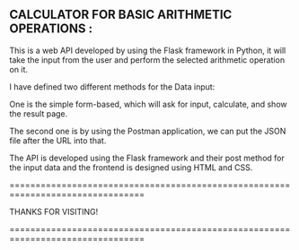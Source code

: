 ## CALCULATOR FOR BASIC ARITHMETIC OPERATIONS :

This is a web API developed by using the Flask framework in Python, it will take the input from the user and perform the selected arithmetic operation
on it.

I have defined two different methods for the Data input:

One is the simple form-based, which will ask for input, calculate, and show the result page.

The second one is by using the Postman application, we can put the JSON file after the URL into that.

The API is developed using the Flask framework and their post method for the input data and the frontend is designed using HTML and CSS.

================================================================================

THANKS FOR VISITING!

================================================================================
